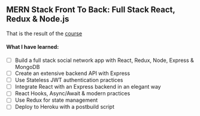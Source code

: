 ## MERN Stack Front To Back: Full Stack React, Redux & Node.js

That is the result of the [course](https://www.udemy.com/course/mern-stack-front-to-back/)

#### What I have learned:

- [ ] Build a full stack social network app with React, Redux, Node, Express & MongoDB
- [ ] Create an extensive backend API with Express
- [ ] Use Stateless JWT authentication practices
- [ ] Integrate React with an Express backend in an elegant way
- [ ] React Hooks, Async/Await & modern practices
- [ ] Use Redux for state management
- [ ] Deploy to Heroku with a postbuild script
